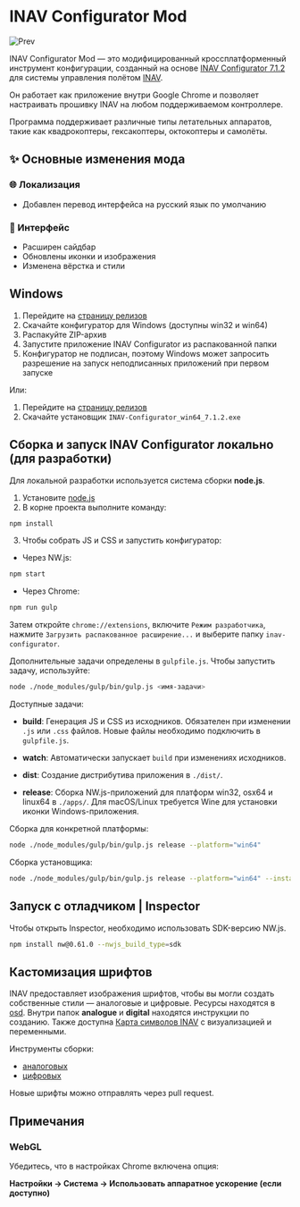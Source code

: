 # INAV Configurator Mod

![Prev](https://github.com/user-attachments/assets/6a9382d6-90af-4790-adbd-50ef09164edc)

INAV Configurator Mod — это модифицированный кроссплатформенный инструмент конфигурации, созданный на основе [INAV Configurator 7.1.2](https://github.com/iNavFlight/inav/tree/7.1.2) для системы управления полётом [INAV](https://github.com/iNavFlight/inav).

Он работает как приложение внутри Google Chrome и позволяет настраивать прошивку INAV на любом поддерживаемом контроллере.

Программа поддерживает различные типы летательных аппаратов, такие как квадрокоптеры, гексакоптеры, октокоптеры и самолёты.

## ✨ Основные изменения мода

### 🌐 Локализация

-   Добавлен перевод интерфейса на русский язык по умолчанию

### 🎨 Интерфейс

-   Расширен сайдбар
-   Обновлены иконки и изображения
-   Изменена вёрстка и стили

## Windows

1. Перейдите на [страницу релизов](https://github.com/D1ctarors/inav-configurator/releases)
2. Скачайте конфигуратор для Windows (доступны win32 и win64)
3. Распакуйте ZIP-архив
4. Запустите приложение INAV Configurator из распакованной папки
5. Конфигуратор не подписан, поэтому Windows может запросить разрешение на запуск неподписанных приложений при первом запуске

Или:

1. Перейдите на [страницу релизов](https://github.com/D1ctarors/inav-configurator/releases)
2. Скачайте установщик `INAV-Configurator_win64_7.1.2.exe`

## Сборка и запуск INAV Configurator локально (для разработки)

Для локальной разработки используется система сборки **node.js**.

1. Установите [node.js](https://nodejs.org/en)
2. В корне проекта выполните команду:

```bash
npm install
```

3. Чтобы собрать JS и CSS и запустить конфигуратор:

-   Через NW.js:

```bash
npm start
```

-   Через Chrome:

```bash
npm run gulp
```

Затем откройте `chrome://extensions`, включите `Режим разработчика`, нажмите `Загрузить распакованное расширение...` и выберите папку `inav-configurator`.

Дополнительные задачи определены в `gulpfile.js`. Чтобы запустить задачу, используйте:

```bash
node ./node_modules/gulp/bin/gulp.js <имя-задачи>
```

Доступные задачи:

-   **build**: Генерация JS и CSS из исходников. Обязателен при изменении `.js` или `.css` файлов. Новые файлы необходимо подключить в `gulpfile.js`.

-   **watch**: Автоматически запускает `build` при изменениях исходников.

-   **dist**: Создание дистрибутива приложения в `./dist/`.

-   **release**: Сборка NW.js-приложений для платформ win32, osx64 и linux64 в `./apps/`. Для macOS/Linux требуется Wine для установки иконки Windows-приложения.

Сборка для конкретной платформы:

```bash
node ./node_modules/gulp/bin/gulp.js release --platform="win64"
```

Сборка установщика:

```bash
node ./node_modules/gulp/bin/gulp.js release --platform="win64" --installer
```

## Запуск с отладчиком | Inspector

Чтобы открыть Inspector, необходимо использовать SDK-версию NW.js.

```bash
npm install nw@0.61.0 --nwjs_build_type=sdk
```

## Кастомизация шрифтов

INAV предоставляет изображения шрифтов, чтобы вы могли создать собственные стили — аналоговые и цифровые. Ресурсы находятся в [osd](/resources/osd). Внутри папок **analogue** и **digital** находятся инструкции по созданию. Также доступна [Карта символов INAV](/resources/osd/INAV%20Character%20Map.md) с визуализацией и переменными.

Инструменты сборки:

-   [аналоговых](https://github.com/fiam/max7456tool)
-   [цифровых](https://github.com/MrD-RC/hdosd-font-tool)

Новые шрифты можно отправлять через pull request.

## Примечания

### WebGL

Убедитесь, что в настройках Chrome включена опция:

**Настройки → Система → Использовать аппаратное ускорение (если доступно)**
